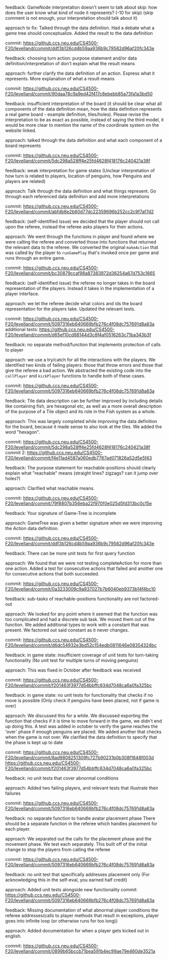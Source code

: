 feedback: GameNode interpretation doesn't seem to talk about skip: how does the user know what kind of node it represents? (-10 for skip) (skip comment is not enough, your interpretation should talk about it)

approach to fix: Talked through the data definition. Had a debate what a game tree should conceptualize. Added the result to the data definition

commit: https://github.ccs.neu.edu/CS4500-F20/levelland/commit/ddf3b126cd4b59aa936b9c79582d96af20fc343e

feedback: choosing turn action: purpose statement and/or data definition/interpretation of <Action> don't explain what the result means

approach: further clarify the data definition of an action. Express what it represents. More explanation of what a result means

commit: https://github.ccs.neu.edu/CS4500-F20/levelland/commit/90daa78c9a9ed42f417c8ebebb85a73fa1a3bd50

feedback: insufficient interpretation of the board (it should be clear what all components of the data definition mean, how the data definition represents a real game board - example definition, tiles/holes). Please revise the interpretation to be as exact as possible, instead of saying the third model, it would be more clear to mention the name of the coordinate system on the website linked.

approach: talked through the data definition and what each component of a board represents

commit: https://github.ccs.neu.edu/CS4500-F20/levelland/commit/5dc298a528ff4e25fd4628f418176c240421a38f

feedback: weak interpretation for game states (Unclear interpretation of how turn is related to players, location of penguins, how Penguins and players are related)

approach: Talk through the data definition and what things represent. Go through each referenced data definition and add more interpretations

commit: https://github.ccs.neu.edu/CS4500-F20/levelland/commit/abfdb8e2b60d77dc22359696b252cc2c9f7af7d2

feedback: (self-identified issue) we decided that the player should not call upon the referee, instead the referee asks players for their actions.

approach: We went through the functions in player and found where we were calling the referee and converted those into functions that returned
the relevant data to the referee. We converted the original `makeAction` that was called by the player to `runGamePlay` that's invoked once per
game and runs through an entire game.

commit: https://github.ccs.neu.edu/CS4500-F20/levelland/commit/bc30879ccaf98a87383972d36254a67d753c1665

feedback: (self-identified issue) the referee no longer takes in the board
representation of the players. Instead it takes in the implementation of a player
interface.

approach: we let the referee decide what colors and ids the board representation
for the players take. Updated the relevant tests.

commit: https://github.ccs.neu.edu/CS4500-F20/levelland/commit/5097316eb640669bfb276c4f08dc757691d8a83a
additional tests: https://github.ccs.neu.edu/CS4500-F20/levelland/commit/d65ef10cd88144d3c8f4af0516263c71ba343b3f

feedback: no separate method/function that implements protection of calls to player

approach: we use a try/catch for all the interactions with the players. We identified
two kinds of failing players: those that throw errors and those that give the referee
a bad action. We abstracted the existing code into the `callPlayer` and `kickPlayer`
functions to handle both of these cases.

commit: https://github.ccs.neu.edu/CS4500-F20/levelland/commit/5097316eb640669bfb276c4f08dc757691d8a83a

feedback: Tile data description can be further improved by including details like containing fish, are hexagonal etc, as well as a more overall description of the purpose of a Tile object and its role in the Fish system as a whole.

approach: This was largely completed while improving the data definition for the board, because it made sense to also look at the tiles.
We added the word "hexagon".

commit: https://github.ccs.neu.edu/CS4500-F20/levelland/commit/5dc298a528ff4e25fd4628f418176c240421a38f
commit 2: https://github.ccs.neu.edu/CS4500-F20/levelland/commit/f4e11ad4587a060edb7767ad071826a52d5e5f43

feedback: The purpose statement for reachable-positions should clearly explain what "reachable" means (straight lines? zigzags? can it jump over holes?)

approach: Clarified what reachable means.

commit: https://github.ccs.neu.edu/CS4500-F20/levelland/commit/79f8807b356eba22f970f0e025d5fd313bc0c15e

feedback: Your signature of Game-Tree is incomplete

approach: GameTree was given a better signature when we were improving the Action
data definition.

commit: https://github.ccs.neu.edu/CS4500-F20/levelland/commit/ddf3b126cd4b59aa936b9c79582d96af20fc343e

feedback: There can be more unit tests for first query function

approach: We found that we were not testing completeAction for more than one action.
Added a test for consecutive actions that failed and another one for consecutive
actions that both succeeded.

commit: https://github.ccs.neu.edu/CS4500-F20/levelland/commit/0a3233009c9a937027b7b6040eb9373b14f4bc10

feedback: sub-tasks of reachable-positions functionality are not factored-out

approach: We looked for any point where it seemed that the function was too complicated and had a discrete sub task. We moved them out of the function. We added additional types to work with a constant that was present. We factored out said constant as it never changes.

commit: https://github.ccs.neu.edu/CS4500-F20/levelland/commit/d6dc54932e3bd52c154edb0811646e08354324bc

feedback: in game state: insufficient coverage of unit tests for turn-taking functionality (No unit test for multiple turns of moving penguins)

approach: This was fixed in October after feedback was received

commit: https://github.ccs.neu.edu/CS4500-F20/levelland/commit/f201463f3977d54bbffc634d7048ca6a0fa325bc

feedback: in game state: no unit tests for functionality that checks if no move is possible (Only check if penguins have been placed, not if game is over)

approach: We discussed this for a while. We discussed exporting the function that checks if it is time to move forward in the game, we didn't end up doing this. A test was added in october to verify the game reaches the 'over' phase if enough penguins are placed. We added another that checks when the game is not over. We clarified the data definition to specify that the phase is kept up to date

commit: https://github.ccs.neu.edu/CS4500-F20/levelland/commit/8ad9808251309fc727b90231b0b308f1648f003d
https://github.ccs.neu.edu/CS4500-F20/levelland/commit/f201463f3977d54bbffc634d7048ca6a0fa325bc

feedback: no unit tests that cover abnormal conditions

approach: Added two failing players, and relevant tests that illustrate their failures

commit: https://github.ccs.neu.edu/CS4500-F20/levelland/commit/5097316eb640669bfb276c4f08dc757691d8a83a

feedback: no separate function to handle avatar placement phase There should be a separate function in the referee which handles placement for each player.

approach: We separated out the calls for the placement phase and the movement phase. We test each separately. This built off of the initial change to stop the players from calling the referee

commit: https://github.ccs.neu.edu/CS4500-F20/levelland/commit/5097316eb640669bfb276c4f08dc757691d8a83a

feedback: no unit test that specifically addresses placement only (For acknowledging this in the self-eval, you earned half credit)

approach: Added unit tests alongside new functionality
commit: https://github.ccs.neu.edu/CS4500-F20/levelland/commit/5097316eb640669bfb276c4f08dc757691d8a83a

feedback: Missing documentation of what abnormal player conditions the referee addresses(calls to player methods that result in exceptions, player goes into infinite loop (or otherwise runs for too long))

approach: Added documentation for when a player gets kicked out in english.

commit: https://github.ccs.neu.edu/CS4500-F20/levelland/commit/0899b65bccb71bea591b4ec99ae79e460de3521a
